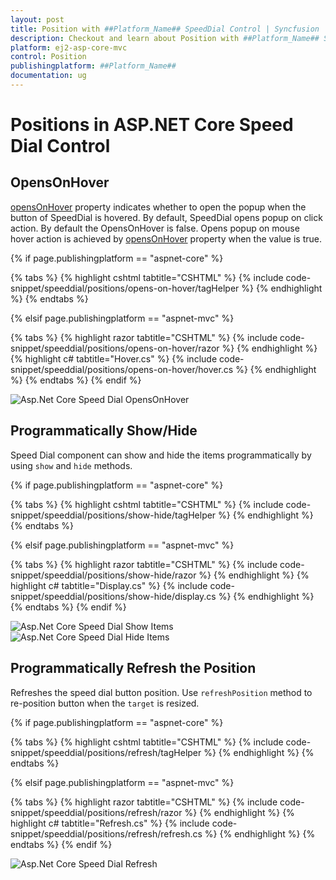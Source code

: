 ```yaml
---
layout: post
title: Position with ##Platform_Name## SpeedDial Control | Syncfusion
description: Checkout and learn about Position with ##Platform_Name## SpeedDial control of Syncfusion Essential JS 2 and more details.
platform: ej2-asp-core-mvc
control: Position
publishingplatform: ##Platform_Name##
documentation: ug
---
```


# Positions in ASP.NET Core Speed Dial Control

## OpensOnHover

[opensOnHover](https://help.syncfusion.com/cr/aspnetcore-js2/Syncfusion.EJ2.Buttons.SpeedDial.html#Syncfusion_EJ2_Buttons_SpeedDial_OpensOnHover) property indicates whether to open the popup when the button of SpeedDial is hovered. By default, SpeedDial opens popup on click action. By default the OpensOnHover is false. Opens popup on mouse hover action is achieved by [opensOnHover](https://help.syncfusion.com/cr/aspnetcore-js2/Syncfusion.EJ2.Buttons.SpeedDial.html#Syncfusion_EJ2_Buttons_SpeedDial_OpensOnHover) property when the value is true.

{% if page.publishingplatform == "aspnet-core" %}

{% tabs %}
{% highlight cshtml tabtitle="CSHTML" %}
{% include code-snippet/speeddial/positions/opens-on-hover/tagHelper %}
{% endhighlight %}
{% endtabs %}

{% elsif page.publishingplatform == "aspnet-mvc" %}

{% tabs %}
{% highlight razor tabtitle="CSHTML" %}
{% include code-snippet/speeddial/positions/opens-on-hover/razor %}
{% endhighlight %}
{% highlight c# tabtitle="Hover.cs" %}
{% include code-snippet/speeddial/positions/opens-on-hover/hover.cs %}
{% endhighlight %}
{% endtabs %}
{% endif %}

![Asp.Net Core Speed Dial OpensOnHover](images/Hover.png)

## Programmatically Show/Hide

Speed Dial component can show and hide the items programmatically by using `show` and `hide` methods.

{% if page.publishingplatform == "aspnet-core" %}

{% tabs %}
{% highlight cshtml tabtitle="CSHTML" %}
{% include code-snippet/speeddial/positions/show-hide/tagHelper %}
{% endhighlight %}
{% endtabs %}

{% elsif page.publishingplatform == "aspnet-mvc" %}

{% tabs %}
{% highlight razor tabtitle="CSHTML" %}
{% include code-snippet/speeddial/positions/show-hide/razor %}
{% endhighlight %}
{% highlight c# tabtitle="Display.cs" %}
{% include code-snippet/speeddial/positions/show-hide/display.cs %}
{% endhighlight %}
{% endtabs %}
{% endif %}

![Asp.Net Core Speed Dial Show Items](images/ShowItems.png)
![Asp.Net Core Speed Dial Hide Items](images/HideItems.png)

## Programmatically Refresh the Position

Refreshes the speed dial button position. Use `refreshPosition` method to re-position button when the `target` is resized.

{% if page.publishingplatform == "aspnet-core" %}

{% tabs %}
{% highlight cshtml tabtitle="CSHTML" %}
{% include code-snippet/speeddial/positions/refresh/tagHelper %}
{% endhighlight %}
{% endtabs %}

{% elsif page.publishingplatform == "aspnet-mvc" %}

{% tabs %}
{% highlight razor tabtitle="CSHTML" %}
{% include code-snippet/speeddial/positions/refresh/razor %}
{% endhighlight %}
{% highlight c# tabtitle="Refresh.cs" %}
{% include code-snippet/speeddial/positions/refresh/refresh.cs %}
{% endhighlight %}
{% endtabs %}
{% endif %}

![Asp.Net Core Speed Dial Refresh](images/Refresh.png)